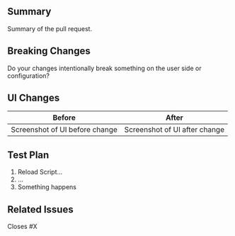 <!-- This won't be rendered!
[CHECKLIST]
- I read the contributing guide (CONTRIBUTING.md)
- My code follows the style guidelines of this project
- I have performed a self-review of my code
- I have commented on my code, particularly in hard-to-understand areas
- I have made corresponding changes to the documentation
- My changes generate no new warnings
-->

## Summary

Summary of the pull request.

## Breaking Changes

Do your changes intentionally break something on the user side or configuration?

## UI Changes

| Before                         | After                         |
| ------------------------------ | ----------------------------- |
| Screenshot of UI before change | Screenshot of UI after change |

## Test Plan

1. Reload Script...
2. ...
3. Something happens

## Related Issues

Closes #X
